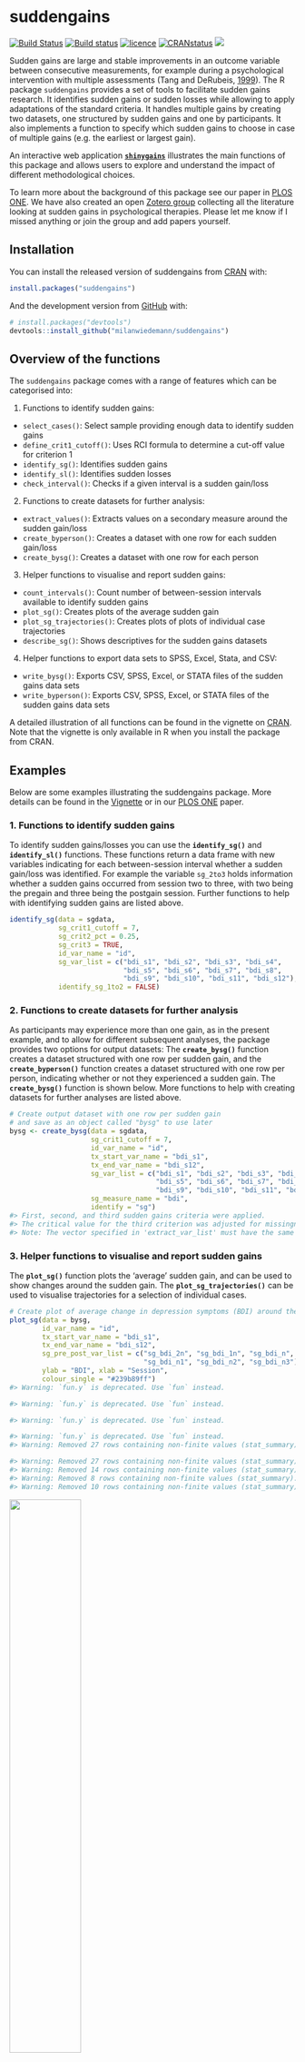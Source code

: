 
<!-- README.md is generated from README.Rmd. Please edit that file -->

# suddengains

<!-- badges: start -->

[![Build
Status](https://travis-ci.com/milanwiedemann/suddengains.svg?branch=master)](https://travis-ci.com/milanwiedemann/suddengains)
[![Build
status](https://ci.appveyor.com/api/projects/status/v4lkpg630byy06wn?svg=true)](https://ci.appveyor.com/project/milanwiedemann/suddengains-ws7vl)
[![licence](https://img.shields.io/badge/Licence-GPL--3-brightgreen.svg)](https://choosealicense.com/licenses/gpl-3.0/)
[![CRANstatus](https://www.r-pkg.org/badges/version/suddengains)](https://cran.r-project.org/package=suddengains)
[![](https://cranlogs.r-pkg.org/badges/grand-total/suddengains)](https://cran.r-project.org/package=suddengains)
<!-- badges: end -->

Sudden gains are large and stable improvements in an outcome variable
between consecutive measurements, for example during a psychological
intervention with multiple assessments (Tang and DeRubeis,
[1999](https://doi.org/10.1037/0022-006X.67.6.894)). The R package
`suddengains` provides a set of tools to facilitate sudden gains
research. It identifies sudden gains or sudden losses while allowing to
apply adaptations of the standard criteria. It handles multiple gains by
creating two datasets, one structured by sudden gains and one by
participants. It also implements a function to specify which sudden
gains to choose in case of multiple gains (e.g. the earliest or largest
gain).

An interactive web application
**[`shinygains`](https://milanwiedemann.shinyapps.io/shinygains)**
illustrates the main functions of this package and allows users to
explore and understand the impact of different methodological choices.

To learn more about the background of this package see our paper in
[PLOS
ONE](https://journals.plos.org/plosone/article?id=10.1371/journal.pone.0230276).
We have also created an open [Zotero
group](https://www.zotero.org/groups/2280342/suddengains) collecting all
the literature looking at sudden gains in psychological therapies.
Please let me know if I missed anything or join the group and add papers
yourself.

## Installation

You can install the released version of suddengains from
[CRAN](https://CRAN.R-project.org) with:

``` r
install.packages("suddengains")
```

And the development version from [GitHub](https://github.com/) with:

``` r
# install.packages("devtools")
devtools::install_github("milanwiedemann/suddengains")
```

## Overview of the functions

The `suddengains` package comes with a range of features which can be
categorised into:

1.  Functions to identify sudden gains:

<!-- end list -->

  - `select_cases()`: Select sample providing enough data to identify
    sudden gains
  - `define_crit1_cutoff()`: Uses RCI formula to determine a cut-off
    value for criterion 1
  - `identify_sg()`: Identifies sudden gains
  - `identify_sl()`: Identifies sudden losses
  - `check_interval()`: Checks if a given interval is a sudden gain/loss

<!-- end list -->

2.  Functions to create datasets for further analysis:

<!-- end list -->

  - `extract_values()`: Extracts values on a secondary measure around
    the sudden gain/loss
  - `create_byperson()`: Creates a dataset with one row for each sudden
    gain/loss
  - `create_bysg()`: Creates a dataset with one row for each person

<!-- end list -->

3.  Helper functions to visualise and report sudden gains:

<!-- end list -->

  - `count_intervals()`: Count number of between-session intervals
    available to identify sudden gains
  - `plot_sg()`: Creates plots of the average sudden gain
  - `plot_sg_trajectories()`: Creates plots of plots of individual case
    trajectories
  - `describe_sg()`: Shows descriptives for the sudden gains datasets

<!-- end list -->

4.  Helper functions to export data sets to SPSS, Excel, Stata, and CSV:

<!-- end list -->

  - `write_bysg()`: Exports CSV, SPSS, Excel, or STATA files of the
    sudden gains data sets
  - `write_byperson()`: Exports CSV, SPSS, Excel, or STATA files of the
    sudden gains data sets

A detailed illustration of all functions can be found in the vignette on
[CRAN](https://CRAN.R-project.org/package=suddengains). Note that the
vignette is only available in R when you install the package from CRAN.

## Examples

Below are some examples illustrating the suddengains package. More
details can be found in the
[Vignette](https://CRAN.R-project.org/package=suddengains/vignettes/suddengains-tutorial.html)
or in our [PLOS
ONE](https://journals.plos.org/plosone/article?id=10.1371/journal.pone.0230276)
paper.

### 1\. Functions to identify sudden gains

To identify sudden gains/losses you can use the **`identify_sg()`** and
**`identify_sl()`** functions. These functions return a data frame with
new variables indicating for each between-session interval whether a
sudden gain/loss was identified. For example the variable `sg_2to3`
holds information whether a sudden gains occurred from session two to
three, with two being the pregain and three being the postgain session.
Further functions to help with identifying sudden gains are listed
above.

``` r
identify_sg(data = sgdata,
            sg_crit1_cutoff = 7,
            sg_crit2_pct = 0.25,
            sg_crit3 = TRUE,
            id_var_name = "id",
            sg_var_list = c("bdi_s1", "bdi_s2", "bdi_s3", "bdi_s4", 
                            "bdi_s5", "bdi_s6", "bdi_s7", "bdi_s8", 
                            "bdi_s9", "bdi_s10", "bdi_s11", "bdi_s12"),
            identify_sg_1to2 = FALSE)
```

### 2\. Functions to create datasets for further analysis

As participants may experience more than one gain, as in the present
example, and to allow for different subsequent analyses, the package
provides two options for output datasets: The **`create_bysg()`**
function creates a dataset structured with one row per sudden gain, and
the **`create_byperson()`** function creates a dataset structured with
one row per person, indicating whether or not they experienced a sudden
gain. The **`create_bysg()`** function is shown below. More functions to
help with creating datasets for further analyses are listed above.

``` r
# Create output dataset with one row per sudden gain
# and save as an object called "bysg" to use later
bysg <- create_bysg(data = sgdata,
                    sg_crit1_cutoff = 7,
                    id_var_name = "id",
                    tx_start_var_name = "bdi_s1",
                    tx_end_var_name = "bdi_s12",
                    sg_var_list = c("bdi_s1", "bdi_s2", "bdi_s3", "bdi_s4", 
                                    "bdi_s5", "bdi_s6", "bdi_s7", "bdi_s8", 
                                    "bdi_s9", "bdi_s10", "bdi_s11", "bdi_s12"),
                    sg_measure_name = "bdi",
                    identify = "sg")
#> First, second, and third sudden gains criteria were applied.
#> The critical value for the third criterion was adjusted for missingness.
#> Note: The vector specified in 'extract_var_list' must have the same number of repeated time points as the measure used to identify sudden gains.
```

### 3\. Helper functions to visualise and report sudden gains

The **`plot_sg()`** function plots the ‘average’ sudden gain, and can be
used to show changes around the sudden gain. The
**`plot_sg_trajectories()`** can be used to visualise trajectories for a
selection of individual
cases.

``` r
# Create plot of average change in depression symptoms (BDI) around the gain
plot_sg(data = bysg,
        id_var_name = "id",
        tx_start_var_name = "bdi_s1",
        tx_end_var_name = "bdi_s12",
        sg_pre_post_var_list = c("sg_bdi_2n", "sg_bdi_1n", "sg_bdi_n",
                                 "sg_bdi_n1", "sg_bdi_n2", "sg_bdi_n3"),
        ylab = "BDI", xlab = "Session",
        colour_single = "#239b89ff")
#> Warning: `fun.y` is deprecated. Use `fun` instead.

#> Warning: `fun.y` is deprecated. Use `fun` instead.

#> Warning: `fun.y` is deprecated. Use `fun` instead.

#> Warning: `fun.y` is deprecated. Use `fun` instead.
#> Warning: Removed 27 rows containing non-finite values (stat_summary).

#> Warning: Removed 27 rows containing non-finite values (stat_summary).
#> Warning: Removed 14 rows containing non-finite values (stat_summary).
#> Warning: Removed 8 rows containing non-finite values (stat_summary).
#> Warning: Removed 10 rows containing non-finite values (stat_summary).
```

<img src="man/figures/README-unnamed-chunk-4-1.png" width="50%" />

``` r
# Visualise trajectories for a selection of individual cases
plot_sg_trajectories(data = sgdata,
                     id_var = "id",
                     select_id_list = c("2", "4", "5", "9"),
                     var_list = c("bdi_s1", "bdi_s2", "bdi_s3", "bdi_s4", 
                                  "bdi_s5", "bdi_s6", "bdi_s7", "bdi_s8", 
                                  "bdi_s9", "bdi_s10", "bdi_s11", "bdi_s12"),
                     show_id = TRUE,
                     id_label_size = 4,
                     label.padding = .2,
                     show_legend = TRUE,
                     colour = "viridis",
                     viridis_option = "D",
                     viridis_begin = 0,
                     viridis_end = 1,
                     connect_missing = TRUE,
                     scale_x_num = TRUE,
                     scale_x_num_start = 1,
                     apaish = TRUE,
                     xlab = "Session", 
                     ylab = "BDI")
#> Warning: Removed 3 rows containing missing values (geom_point).
#> Warning: Removed 3 rows containing missing values (geom_label_repel).
```

<img src="man/figures/README-unnamed-chunk-5-1.png" width="80%" />

### 4\. Helper functions to export data sets to SPSS, Excel, Stata, and CSV

To continue working in another program (e.g. SPSS, STATA, Excel) the
functions **`write_bysg()`** and **`write_byperson()`** can be used to
export the datasets created in R as *.sav*, *.dta*, *.xlsx*, or *.csv*
files.

``` r
# Here is one example how to create a "bysg" data set and write a CSV file to the computer.
# Note that you have to change the file path and name in the argument 'path'
write_bysg(data = sgdata,
           sg_crit1_cutoff = 7,
           id_var_name = "id",
           tx_start_var_name = "bdi_s1",
           tx_end_var_name = "bdi_s12",
           sg_var_list = c("bdi_s1", "bdi_s2", "bdi_s3", "bdi_s4",
                           "bdi_s5", "bdi_s6", "bdi_s7", "bdi_s8",
                           "bdi_s9", "bdi_s10", "bdi_s11", "bdi_s12"),
           sg_measure_name = "bdi",
           identify = "sg",
           format = "CSV",
           path = "~/Desktop/bysg_data.csv")
```

